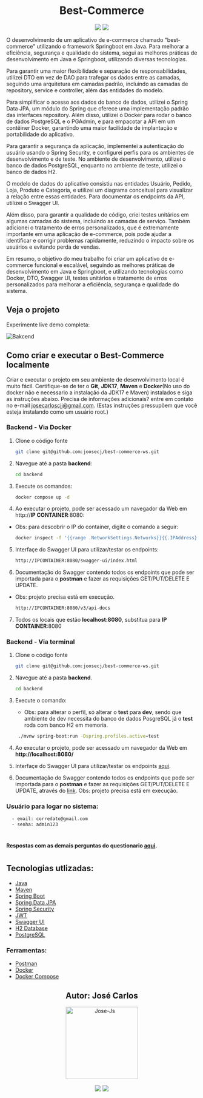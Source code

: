 <h1 align="center">Best-Commerce</h1>

<p align='center'> 
    <img src="https://img.shields.io/badge/Spring_Boot  V3.0.5-F2F4F9?style=for-the-badge&logo=spring-boot"/>
    <img src="https://img.shields.io/badge/Java-ED8B00?style=for-the-badge&logo=java&logoColor=white"/>  
</p>

O desenvolvimento de um aplicativo de e-commerce chamado "best-commerce" utilizando o framework Springboot em Java. Para melhorar a eficiência, segurança e qualidade do sistema, segui as melhores práticas de desenvolvimento em Java e Springboot, utilizando diversas tecnologias.

Para garantir uma maior flexibilidade e separação de responsabilidades, utilizei DTO em vez de DAO para trafegar os dados entre as camadas, seguindo uma arquitetura em camadas padrão, incluindo as camadas de repository, service e controller, além das entidades do modelo.

Para simplificar o acesso aos dados do banco de dados, utilizei o Spring Data JPA, um módulo do Spring que oferece uma implementação padrão das interfaces repository. Além disso, utilizei o Docker para rodar o banco de dados PostgreSQL e o PGAdmin, e para empacotar a API em um contêiner Docker, garantindo uma maior facilidade de implantação e portabilidade do aplicativo.

Para garantir a segurança da aplicação, implementei a autenticação do usuário usando o Spring Security, e configurei perfis para os ambientes de desenvolvimento e de teste. No ambiente de desenvolvimento, utilizei o banco de dados PostgreSQL, enquanto no ambiente de teste, utilizei o banco de dados H2.

O modelo de dados do aplicativo consistiu nas entidades Usuário, Pedido, Loja, Produto e Categoria, e utilizei um diagrama conceitual para visualizar a relação entre essas entidades. Para documentar os endpoints da API, utilizei o Swagger UI.

Além disso, para garantir a qualidade do código, criei testes unitários em algumas camadas do sistema, incluindo as camadas de serviço. Também adicionei o tratamento de erros personalizados, que é extremamente importante em uma aplicação de e-commerce, pois pode ajudar a identificar e corrigir problemas rapidamente, reduzindo o impacto sobre os usuários e evitando perda de vendas.

Em resumo, o objetivo do meu trabalho foi criar um aplicativo de e-commerce funcional e escalável, seguindo as melhores práticas de desenvolvimento em Java e Springboot, e utilizando tecnologias como Docker, DTO, Swagger UI, testes unitários e tratamento de erros personalizados para melhorar a eficiência, segurança e qualidade do sistema.

## Veja o projeto

Experimente live demo completa:

![Bakcend](https://raw.githubusercontent.com/joosecj/best-commerce-ws/main/docs/imgs/video.gif)

## Como criar e executar o Best-Commerce localmente

Criar e executar o projeto em seu ambiente de desenvolvimento local é muito fácil. Certifique-se de ter o **Git**, **JDK17**, **Maven** e **Docker**(No uso do docker não e necessario a instalação da JDK17 e Maven) instalados e siga as instruções abaixo. Precisa de informações adicionais? entre em contato no e-mail josecarloscjj@gmail.com.
(Estas instruções pressupõem que você esteja instalando como um usuário root.)

### Backend - Via Docker

1. Clone o código fonte
   ```bash
   git clone git@github.com:joosecj/best-commerce-ws.git
   ```

2. Navegue até a pasta **backend**:
   ```bash
   cd backend
   ```

3. Execute os comandos:
   ```bash
   docker compose up -d
   ```

4. Ao executar o projeto, pode ser acessado um navegador da Web em http://**IP CONTAINER**:8080:

- Obs: para descobrir o IP do container, digite o comando a seguir:

   ```bash
   docker inspect -f '{{range .NetworkSettings.Networks}}{{.IPAddress}}{{end}}' api-bestcommerce
   ```

5. Interfaçe do Swagger UI para utilizar/testar os endpoints:

   ```bash
   http://IPCONTAINER:8080/swagger-ui/index.html
   ```

6. Documentação do Swagger contendo todos os endpoints que pode ser importada para o **postman** e fazer as requisições GET/PUT/DELETE E UPDATE.

  - Obs: projeto precisa está em execução.

      ```bash
      http://IPCONTAINER:8080/v3/api-docs
      ```

7. Todos os locais que estão **localhost:8080**, substitua para **IP CONTAINER**:8080

### Backend - Via terminal

1. Clone o código fonte
   ```bash
   git clone git@github.com:joosecj/best-commerce-ws.git
   ```

2. Navegue até a pasta **backend**.
   ```bash
   cd backend
   ```

3. Execute o comando:
   - Obs: para alterar o perfil, só alterar o **test** para **dev**, sendo que ambiente de dev necessita do banco de dados PosgreSQL já o **test** roda com banco H2 em memoria.

   ```bash
    ./mvnw spring-boot:run -Dspring.profiles.active=test
   ```
  
4. Ao executar o projeto, pode ser acessado um navegador da Web em **http://localhost:8080/**

5. Interfaçe do Swagger UI para utilizar/testar os endpoints [aqui](http://localhost:8080/swagger-ui/index.html).

6. Documentação do Swagger contendo todos os endpoints que pode ser importada para o **postman** e fazer as requisições GET/PUT/DELETE E UPDATE, através do [link](http://localhost:8080/v3/api-docs). Obs: projeto precisa está em execução.

### Usuário para logar no sistema: 
``` bash
  - email: corredato@gmail.com
  - senha: admin123
```
#

#### Respostas com as demais perguntas do questionario [aqui](https://github.com/joosecj/best-commerce-ws/tree/main/docs).

#

   ## Tecnologias utlizadas:

   - [Java](https://docs.oracle.com/en/java/javase/17/)
   - [Maven](https://maven.apache.org/guides/)
   - [Spring Boot](https://docs.spring.io/spring-boot/docs/current/reference/htmlsingle/)
   - [Spring Data JPA](https://docs.spring.io/spring-data/jpa/docs/current/reference/html/)
   - [Spring Security](https://docs.spring.io/spring-security/reference/index.html)
   - [JWT](https://jwt.io/introduction)
   - [Swagger UI](https://swagger.io/tools/swagger-ui/)
   - [H2 Database](https://www.h2database.com/html/main.html)
   - [PostgreSQL](https://www.postgresql.org/docs/)

   ### Ferramentas:

   - [Postman](https://www.postman.com/api-documentation-tool/)
   - [Docker](https://docs.docker.com/reference/)
   - [Docker Compose](https://docs.docker.com/compose/)


   ##

   <div align="center">
   <h2>Autor: José Carlos</h2>
      <img align="center" alt="Jose-Js" height="190" width="190" src="https://avatars.githubusercontent.com/u/100246121?s=400&u=b15a545fb2c49f97f84e25aa0520b8b525631384&v=4"
   </div>
   </br> </br>
   <div align="center">
      <a href = "mailto:josecarloscjj@gmail.com"><img src="https://img.shields.io/badge/-Gmail-%23333?style=for-the-badge&logo=gmail&logoColor=white" target="_blank"></a>
      <a href="https://www.linkedin.com/in/joosecj-dev/" target="_blank"><img src="https://img.shields.io/badge/-LinkedIn-%230077B5?style=for-the-badge&logo=linkedin&logoColor=white" target="_blank"></a> 
   </div>